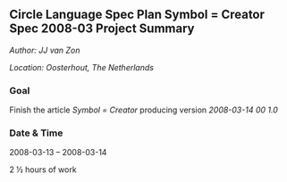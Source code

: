 ﻿**Circle Language Spec Plan 
Symbol = Creator Spec
2008-03
Project Summary**
----------------------------

*Author: JJ van Zon*

*Location: Oosterhout, The Netherlands*

### **Goal**
Finish the article *Symbol = Creator* producing version  *2008-03-14 00  1.0*
### **Date & Time**
2008-03-13 – 2008-03-14

2 ½ hours of work

